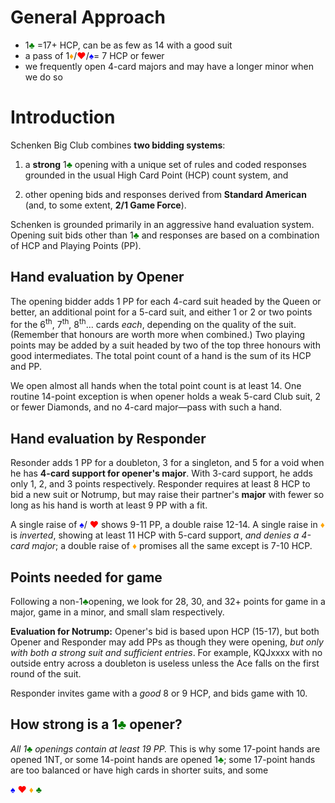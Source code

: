 # General Approach

- 1<span style="color:green">&clubs; </span>=17+ HCP, can be as few as 14 with a good suit
- a pass of 1<span style="color:orange">&diams;</span>/<span style="color:red">&hearts;</span>/<span style="color:blue">&spades;</span>= 7 HCP or fewer
- we frequently open 4-card majors and may have a longer minor when we do so

# Introduction

Schenken Big Club combines **two bidding systems**: 

1. a **strong** 1<span style="color:green">&clubs; </span> opening with a unique set of rules and coded responses grounded in the usual High Card Point (HCP) count system, and 

2. other opening bids and responses derived from **Standard American** (and, to some extent, **2/1 Game Force**).

Schenken is grounded primarily in an aggressive hand evaluation system. Opening suit bids other than 1<span style="color:green">&clubs; </span> and responses are based on a combination of HCP and Playing Points (PP).

## Hand evaluation by Opener

The opening bidder adds 1 PP for each 4-card suit headed by the Queen or better, an additional point for a 5-card suit, and either 1 or 2 or two points for the 6<sup>th</sup>, 7<sup>th</sup>, 8<sup>th</sup>... cards _each_, depending on the quality of the suit. (Remember that honours are worth more when combined.) Two playing points may be added by a suit headed by two of the top three honours with good intermediates. The total point count of a hand is the sum of its HCP and PP. 

We open almost all hands when the total point count is at least 14. One routine 14-point exception is when opener holds a weak 5-card Club suit, 2 or fewer Diamonds, and no 4-card major&mdash;pass with such a hand.


## Hand evaluation by Responder

Resonder adds 1 PP for a doubleton, 3 for a singleton, and 5 for a void when he has **4-card support for opener's major**. With 3-card support, he adds only 1, 2, and 3 points respectively. Responder requires at least 8 HCP to bid a new suit or Notrump, but may raise their partner's **major** with fewer so long as his hand is worth at least 9 PP with a fit.

A single raise of <span style="color:blue">&spades;</span>/
<span style="color:red">&hearts;</span> shows 9-11 PP, a double raise 12-14. A single raise in <span style="color:orange">&diams;</span> is _inverted_, showing at least 11 HCP with 5-card support, _and denies a 4-card major_; a double raise of <span style="color:orange">&diams;</span> promises all the same except is 7-10 HCP.

## Points needed for game

Following a non-1<span style="color:green">&clubs;</span>opening, we look for 28, 30, and 32+ points for game in a major, game in a minor, and small slam respectively.

**Evaluation for Notrump:** Opener's bid is based upon HCP (15-17), but both Opener and Responder may add PPs as though they were opening, _but only with both a strong suit and sufficient entries_. For example, KQJxxxx with no outside entry across a doubleton is useless unless the Ace falls on the first round of the suit.

Responder invites game with a _good_ 8 or 9 HCP, and bids game with 10.

## How strong is a 1<span style="color:green">&clubs;</span> opener?

_All 1<span style="color:green">&clubs;</span> openings contain at least 19 PP._ This is why some 17-point hands are opened 1NT, or some 14-point hands are opened 1<span style="color:green">&clubs;</span>; some 17-point hands are too balanced or have high cards in shorter suits, and some





<span style="color:blue">&spades;</span>
<span style="color:red">&hearts;</span>
<span style="color:orange">&diams;</span>
<span style="color:green">&clubs;</span>